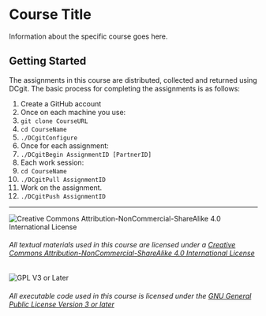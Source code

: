 # Course Title

Information about the specific course goes here.

## Getting Started
The assignments in this course are distributed, collected and returned using DCgit. The basic process for completing the assignments is as follows:

1. Create a GitHub account
1. Once on each machine you use:
  1. `git clone CourseURL`
  1. `cd CourseName`
  1. `./DCgitConfigure`
1. Once for each assignment:
  1. `./DCgitBegin AssignmentID [PartnerID]`
1. Each work session:
  1. `cd CourseName`
  1. `./DCgitPull AssignmentID`
  1. Work on the assignment.
  1. `./DCgitPush AssignmentID`

___
![Creative Commons Attribution-NonCommercial-ShareAlike 4.0 International License](https://i.creativecommons.org/l/by-nc-sa/4.0/88x31.png "Creative Commons Attribution-NonCommercial-ShareAlike 4.0 International License")
###### All textual materials used in this course are licensed under a [Creative Commons Attribution-NonCommercial-ShareAlike 4.0 International License](http://creativecommons.org/licenses/by-nc-sa/4.0/)

![GPL V3 or Later](https://www.gnu.org/graphics/gplv3-or-later-sm.png "GPL V3 or later")
###### All executable code used in this course is licensed under the [GNU General Public License Version 3 or later](https://www.gnu.org/licenses/gpl.txt)
